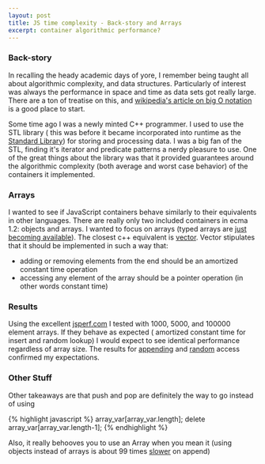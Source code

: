```yaml
---
layout: post
title: JS time complexity - Back-story and Arrays
excerpt: container algorithmic performance?
---
```


### Back-story ###
In recalling the heady academic days of yore, I remember being taught all about algorithmic complexity, and data structures.  Particularly of interest was always the performance in space and time as data sets got really large.  There are a ton of treatise on this, and [wikipedia's article on big O notation](http://en.wikipedia.org/wiki/Big_O_notation) is a good place to start.

Some time ago I was a newly minted C++ programmer. I used to use the STL library ( this was before it became incorporated into runtime as the [Standard Library](http://en.wikipedia.org/wiki/C%2B%2B_Standard_Library)) for storing and processing data.  I was a big fan of the STL, finding it's iterator and predicate patterns a nerdy pleasure to use.  One of the great things about the library was that it provided guarantees around the algorithmic complexity (both average and worst case behavior) of the containers it implemented. 

### Arrays ###
I wanted to see if JavaScript containers behave similarly to their equivalents in other languages.  There are really only two included containers in ecma 1.2: objects and arrays. I wanted to focus on arrays (typed arrays are [just becoming available](http://caniuse.com/typedarrays)).  The closest c++ equivalent is [vector](http://www.cplusplus.com/reference/vector/vector/).  Vector stipulates that it should be implemented in such a way that:
- adding or removing elements from the end should be an amortized constant time operation
- accessing any element of the array should be a pointer operation (in other words constant time)

### Results ###
Using the excellent [jsperf.com](http://jsperf.com) I tested with 1000, 5000, and 100000 element arrays.  If they behave as expected ( amortized constant time for insert and random lookup) I would expect to see identical performance regardless of array size.  The results for [appending](http://jsperf.com/array-append-time-metrics-simple/2) and [random](http://jsperf.com/simple-array-access) access confirmed my expectations.

### Other Stuff ###
Other takeaways are that push and pop are definitely the way to go instead of using 

{% highlight javascript %}
array_var[array_var.length];
delete array_var[array_var.length-1];
{% endhighlight %}

Also, it really behooves you to use an Array when you mean it (using objects instead of arrays is about 99 times [slower](http://jsperf.com/object-literal-treated-as-array) on append)